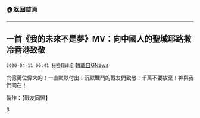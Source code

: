###  [:house:返回首頁](https://github.com/ourhimalayas/txt)
---

## 一首《我的未來不是夢》MV：向中國人的聖城耶路撒冷香港致敬
`2020-04-11 00:41 秘密翻译组` [轉載自GNews](https://gnews.org/zh-hant/169104/)

向億萬位偉大的！一直默默付出！沉默戰鬥的戰友們致敬！千萬不要放棄！神與我們同在！



製作：【戰友同盟】

3
